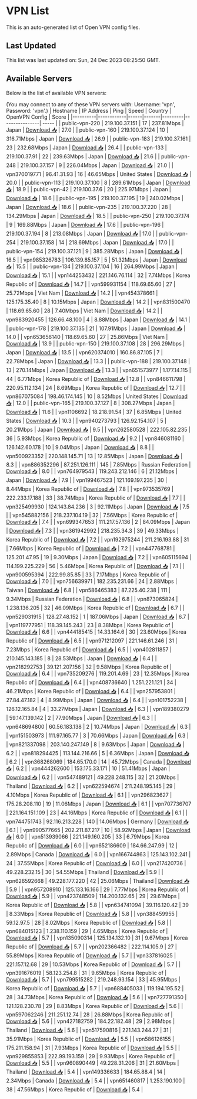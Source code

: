 # VPN List

This is an auto-generated list of Open VPN config files.

## Last Updated

This list was last updated on: Sun, 24 Dec 2023 08:25:50 GMT.

## Available Servers

Below is the list of available VPN servers:

(You may connect to any of these VPN servers with: Username: 'vpn', Password: 'vpn'.)
| Hostname | IP Address | Ping | Speed | Country | OpenVPN Config | Score |
|----------|------------|------|-------|---------|----------------| ----- |
| public-vpn-220 | 219.100.37.151 | 17 | 237.81Mbps | Japan | [Download 📥](./configs/server_0_JP.ovpn) | 27.0 |
| public-vpn-160 | 219.100.37.124 | 10 | 316.71Mbps | Japan | [Download 📥](./configs/server_1_JP.ovpn) | 26.9 |
| public-vpn-183 | 219.100.37.161 | 23 | 232.68Mbps | Japan | [Download 📥](./configs/server_2_JP.ovpn) | 26.4 |
| public-vpn-133 | 219.100.37.91 | 22 | 239.63Mbps | Japan | [Download 📥](./configs/server_3_JP.ovpn) | 21.6 |
| public-vpn-248 | 219.100.37.157 | 9 | 226.04Mbps | Japan | [Download 📥](./configs/server_4_JP.ovpn) | 21.0 |
| vpn370019771 | 96.41.31.93 | 16 | 46.65Mbps | United States | [Download 📥](./configs/server_5_US.ovpn) | 20.0 |
| public-vpn-113 | 219.100.37.100 | 8 | 289.61Mbps | Japan | [Download 📥](./configs/server_6_JP.ovpn) | 18.9 |
| public-vpn-42 | 219.100.37.6 | 20 | 225.97Mbps | Japan | [Download 📥](./configs/server_7_JP.ovpn) | 18.6 |
| public-vpn-195 | 219.100.37.195 | 19 | 240.02Mbps | Japan | [Download 📥](./configs/server_8_JP.ovpn) | 18.6 |
| public-vpn-235 | 219.100.37.220 | 28 | 134.29Mbps | Japan | [Download 📥](./configs/server_9_JP.ovpn) | 18.5 |
| public-vpn-250 | 219.100.37.174 | 9 | 169.88Mbps | Japan | [Download 📥](./configs/server_10_JP.ovpn) | 17.6 |
| public-vpn-196 | 219.100.37.194 | 8 | 213.08Mbps | Japan | [Download 📥](./configs/server_11_JP.ovpn) | 17.0 |
| public-vpn-254 | 219.100.37.158 | 14 | 218.69Mbps | Japan | [Download 📥](./configs/server_12_JP.ovpn) | 17.0 |
| public-vpn-154 | 219.100.37.121 | 9 | 385.28Mbps | Japan | [Download 📥](./configs/server_13_JP.ovpn) | 16.5 |
| vpn985326783 | 106.139.85.157 | 5 | 51.32Mbps | Japan | [Download 📥](./configs/server_14_JP.ovpn) | 15.5 |
| public-vpn-134 | 219.100.37.104 | 16 | 264.99Mbps | Japan | [Download 📥](./configs/server_15_JP.ovpn) | 15.1 |
| vpn144253432 | 221.146.76.114 | 32 | 7.74Mbps | Korea Republic of | [Download 📥](./configs/server_16_KR.ovpn) | 14.7 |
| vpn599931154 | 118.69.65.60 | 27 | 25.72Mbps | Viet Nam | [Download 📥](./configs/server_17_VN.ovpn) | 14.2 |
| vpn454378661 | 125.175.35.40 | 8 | 10.15Mbps | Japan | [Download 📥](./configs/server_18_JP.ovpn) | 14.2 |
| vpn831500470 | 118.69.65.60 | 28 | 7.40Mbps | Viet Nam | [Download 📥](./configs/server_19_VN.ovpn) | 14.2 |
| vpn983920455 | 126.66.48.100 | 4 | 8.88Mbps | Japan | [Download 📥](./configs/server_20_JP.ovpn) | 14.1 |
| public-vpn-178 | 219.100.37.135 | 21 | 107.91Mbps | Japan | [Download 📥](./configs/server_21_JP.ovpn) | 14.0 |
| vpn653656140 | 118.69.65.60 | 27 | 25.86Mbps | Viet Nam | [Download 📥](./configs/server_22_VN.ovpn) | 13.9 |
| public-vpn-150 | 219.100.37.108 | 28 | 296.29Mbps | Japan | [Download 📥](./configs/server_23_JP.ovpn) | 13.5 |
| vpn620374010 | 160.86.87.105 | 7 | 22.78Mbps | Japan | [Download 📥](./configs/server_24_JP.ovpn) | 13.3 |
| public-vpn-188 | 219.100.37.148 | 13 | 270.14Mbps | Japan | [Download 📥](./configs/server_25_JP.ovpn) | 13.3 |
| vpn651573977 | 1.177.14.115 | 44 | 6.77Mbps | Korea Republic of | [Download 📥](./configs/server_26_KR.ovpn) | 12.8 |
| vpn846611798 | 220.95.112.134 | 24 | 8.69Mbps | Korea Republic of | [Download 📥](./configs/server_27_KR.ovpn) | 12.7 |
| vpn867075084 | 198.46.174.145 | 10 | 8.52Mbps | United States | [Download 📥](./configs/server_28_US.ovpn) | 12.0 |
| public-vpn-165 | 219.100.37.127 | 8 | 308.27Mbps | Japan | [Download 📥](./configs/server_29_JP.ovpn) | 11.6 |
| vpn1106692 | 18.218.91.54 | 37 | 6.85Mbps | United States | [Download 📥](./configs/server_30_US.ovpn) | 10.3 |
| vpn940273793 | 126.92.154.107 | 5 | 20.21Mbps | Japan | [Download 📥](./configs/server_31_JP.ovpn) | 9.5 |
| vpn262580528 | 222.105.82.235 | 36 | 5.93Mbps | Korea Republic of | [Download 📥](./configs/server_32_KR.ovpn) | 9.2 |
| vpn846081160 | 126.142.60.178 | 10 | 9.04Mbps | Japan | [Download 📥](./configs/server_33_JP.ovpn) | 8.8 |
| vpn500923352 | 220.148.145.71 | 13 | 12.85Mbps | Japan | [Download 📥](./configs/server_34_JP.ovpn) | 8.3 |
| vpn886352296 | 87.251.126.111 | 145 | 7.85Mbps | Russian Federation | [Download 📥](./configs/server_35_RU.ovpn) | 8.0 |
| vpn764979543 | 119.243.212.146 | 6 | 21.12Mbps | Japan | [Download 📥](./configs/server_36_JP.ovpn) | 7.9 |
| vpn199467523 | 121.169.197.235 | 30 | 8.44Mbps | Korea Republic of | [Download 📥](./configs/server_37_KR.ovpn) | 7.8 |
| vpn973535769 | 222.233.17.188 | 33 | 38.74Mbps | Korea Republic of | [Download 📥](./configs/server_38_KR.ovpn) | 7.7 |
| vpn325499930 | 124.143.84.236 | 3 | 92.11Mbps | Japan | [Download 📥](./configs/server_39_JP.ovpn) | 7.5 |
| vpn545882156 | 218.237.104.19 | 32 | 7.56Mbps | Korea Republic of | [Download 📥](./configs/server_40_KR.ovpn) | 7.4 |
| vpn699347653 | 111.217.57.136 | 2 | 84.09Mbps | Japan | [Download 📥](./configs/server_41_JP.ovpn) | 7.3 |
| vpn361942992 | 218.235.34.3 | 39 | 49.33Mbps | Korea Republic of | [Download 📥](./configs/server_42_KR.ovpn) | 7.2 |
| vpn192975244 | 211.216.193.88 | 31 | 7.66Mbps | Korea Republic of | [Download 📥](./configs/server_43_KR.ovpn) | 7.2 |
| vpn447768781 | 125.201.47.95 | 19 | 9.30Mbps | Japan | [Download 📥](./configs/server_44_JP.ovpn) | 7.2 |
| vpn605115694 | 114.199.225.229 | 56 | 5.46Mbps | Korea Republic of | [Download 📥](./configs/server_45_KR.ovpn) | 7.1 |
| vpn900595394 | 222.99.85.85 | 33 | 7.17Mbps | Korea Republic of | [Download 📥](./configs/server_46_KR.ovpn) | 7.0 |
| vpn756639971 | 182.235.231.66 | 24 | 2.88Mbps | Taiwan | [Download 📥](./configs/server_47_TW.ovpn) | 6.8 |
| vpn586465383 | 87.225.40.238 | 111 | 9.34Mbps | Russian Federation | [Download 📥](./configs/server_48_RU.ovpn) | 6.8 |
| vpn873065824 | 1.238.136.205 | 32 | 46.09Mbps | Korea Republic of | [Download 📥](./configs/server_49_KR.ovpn) | 6.7 |
| vpn529031915 | 128.27.48.152 | 1 | 187.06Mbps | Japan | [Download 📥](./configs/server_50_JP.ovpn) | 6.7 |
| vpn119777951 | 118.39.145.243 | 23 | 8.38Mbps | Korea Republic of | [Download 📥](./configs/server_51_KR.ovpn) | 6.6 |
| vpn444185415 | 14.33.164.6 | 30 | 23.60Mbps | Korea Republic of | [Download 📥](./configs/server_52_KR.ovpn) | 6.5 |
| vpn971212097 | 221.146.61.246 | 31 | 7.23Mbps | Korea Republic of | [Download 📥](./configs/server_53_KR.ovpn) | 6.5 |
| vpn402811857 | 210.145.143.185 | 8 | 28.53Mbps | Japan | [Download 📥](./configs/server_54_JP.ovpn) | 6.4 |
| vpn218292753 | 39.121.207.156 | 32 | 9.58Mbps | Korea Republic of | [Download 📥](./configs/server_55_KR.ovpn) | 6.4 |
| vpn735209276 | 119.201.4.69 | 23 | 12.35Mbps | Korea Republic of | [Download 📥](./configs/server_56_KR.ovpn) | 6.4 |
| vpn408736640 | 1.251.221.121 | 34 | 46.21Mbps | Korea Republic of | [Download 📥](./configs/server_57_KR.ovpn) | 6.4 |
| vpn257953801 | 27.84.47.182 | 4 | 8.99Mbps | Japan | [Download 📥](./configs/server_58_JP.ovpn) | 6.4 |
| vpn101752238 | 126.12.165.84 | 4 | 33.27Mbps | Japan | [Download 📥](./configs/server_59_JP.ovpn) | 6.3 |
| vpn189380279 | 59.147.139.142 | 2 | 77.90Mbps | Japan | [Download 📥](./configs/server_60_JP.ovpn) | 6.3 |
| vpn648694800 | 60.56.183.138 | 2 | 10.74Mbps | Japan | [Download 📥](./configs/server_61_JP.ovpn) | 6.3 |
| vpn151503973 | 111.97.165.77 | 3 | 70.66Mbps | Japan | [Download 📥](./configs/server_62_JP.ovpn) | 6.3 |
| vpn821337098 | 203.140.247.149 | 8 | 9.63Mbps | Japan | [Download 📥](./configs/server_63_JP.ovpn) | 6.2 |
| vpn818294425 | 113.144.216.66 | 5 | 6.36Mbps | Japan | [Download 📥](./configs/server_64_JP.ovpn) | 6.2 |
| vpn368268069 | 184.65.170.0 | 14 | 45.72Mbps | Canada | [Download 📥](./configs/server_65_CA.ovpn) | 6.2 |
| vpn444262600 | 153.175.33.171 | 10 | 51.41Mbps | Japan | [Download 📥](./configs/server_66_JP.ovpn) | 6.2 |
| vpn547489121 | 49.228.248.115 | 32 | 21.20Mbps | Thailand | [Download 📥](./configs/server_67_TH.ovpn) | 6.2 |
| vpn622594674 | 211.248.195.145 | 29 | 4.10Mbps | Korea Republic of | [Download 📥](./configs/server_68_KR.ovpn) | 6.1 |
| vpn296823627 | 175.28.208.110 | 19 | 11.06Mbps | Japan | [Download 📥](./configs/server_69_JP.ovpn) | 6.1 |
| vpn707736707 | 221.164.151.109 | 23 | 44.16Mbps | Korea Republic of | [Download 📥](./configs/server_70_KR.ovpn) | 6.1 |
| vpn744751743 | 92.116.213.228 | 140 | 14.06Mbps | Germany | [Download 📥](./configs/server_71_DE.ovpn) | 6.1 |
| vpn990577665 | 202.211.87.217 | 10 | 58.92Mbps | Japan | [Download 📥](./configs/server_72_JP.ovpn) | 6.0 |
| vpn513939066 | 221.149.160.205 | 33 | 6.79Mbps | Korea Republic of | [Download 📥](./configs/server_73_KR.ovpn) | 6.0 |
| vpn652186609 | 184.66.247.99 | 12 | 2.89Mbps | Canada | [Download 📥](./configs/server_74_CA.ovpn) | 6.0 |
| vpn166744863 | 125.143.102.241 | 24 | 37.55Mbps | Korea Republic of | [Download 📥](./configs/server_75_KR.ovpn) | 6.0 |
| vpn217420736 | 49.228.232.15 | 30 | 54.55Mbps | Thailand | [Download 📥](./configs/server_76_TH.ovpn) | 5.9 |
| vpn626592668 | 49.228.177.220 | 42 | 25.06Mbps | Thailand | [Download 📥](./configs/server_77_TH.ovpn) | 5.9 |
| vpn957208910 | 125.133.16.166 | 29 | 7.77Mbps | Korea Republic of | [Download 📥](./configs/server_78_KR.ovpn) | 5.9 |
| vpn423748509 | 114.200.132.65 | 29 | 29.61Mbps | Korea Republic of | [Download 📥](./configs/server_79_KR.ovpn) | 5.8 |
| vpn634741094 | 39.116.120.42 | 39 | 8.33Mbps | Korea Republic of | [Download 📥](./configs/server_80_KR.ovpn) | 5.8 |
| vpn388459955 | 59.12.97.5 | 28 | 8.02Mbps | Korea Republic of | [Download 📥](./configs/server_81_KR.ovpn) | 5.8 |
| vpn684015123 | 1.238.110.159 | 29 | 4.65Mbps | Korea Republic of | [Download 📥](./configs/server_82_KR.ovpn) | 5.7 |
| vpn135090314 | 125.134.132.10 | 31 | 9.67Mbps | Korea Republic of | [Download 📥](./configs/server_83_KR.ovpn) | 5.7 |
| vpn202366482 | 222.114.105.9 | 27 | 55.89Mbps | Korea Republic of | [Download 📥](./configs/server_84_KR.ovpn) | 5.7 |
| vpn337816025 | 221.157.12.68 | 29 | 10.53Mbps | Korea Republic of | [Download 📥](./configs/server_85_KR.ovpn) | 5.7 |
| vpn391676019 | 58.123.254.8 | 31 | 9.65Mbps | Korea Republic of | [Download 📥](./configs/server_86_KR.ovpn) | 5.7 |
| vpn799515282 | 219.248.93.154 | 33 | 45.95Mbps | Korea Republic of | [Download 📥](./configs/server_87_KR.ovpn) | 5.7 |
| vpn688405033 | 119.194.195.52 | 28 | 34.73Mbps | Korea Republic of | [Download 📥](./configs/server_88_KR.ovpn) | 5.6 |
| vpn727791350 | 121.128.230.78 | 29 | 8.83Mbps | Korea Republic of | [Download 📥](./configs/server_89_KR.ovpn) | 5.6 |
| vpn597062246 | 211.251.12.74 | 28 | 26.88Mbps | Korea Republic of | [Download 📥](./configs/server_90_KR.ovpn) | 5.6 |
| vpn427182759 | 184.22.182.48 | 29 | 2.98Mbps | Thailand | [Download 📥](./configs/server_91_TH.ovpn) | 5.6 |
| vpn517590816 | 221.143.244.27 | 31 | 35.91Mbps | Korea Republic of | [Download 📥](./configs/server_92_KR.ovpn) | 5.5 |
| vpn586126155 | 175.211.158.94 | 31 | 7.93Mbps | Korea Republic of | [Download 📥](./configs/server_93_KR.ovpn) | 5.5 |
| vpn929855853 | 222.99.193.159 | 29 | 9.93Mbps | Korea Republic of | [Download 📥](./configs/server_94_KR.ovpn) | 5.5 |
| vpn960890449 | 49.228.31.206 | 31 | 21.60Mbps | Thailand | [Download 📥](./configs/server_95_TH.ovpn) | 5.4 |
| vpn149336633 | 184.65.88.4 | 14 | 2.34Mbps | Canada | [Download 📥](./configs/server_96_CA.ovpn) | 5.4 |
| vpn651460817 | 1.253.190.100 | 38 | 47.56Mbps | Korea Republic of | [Download 📥](./configs/server_97_KR.ovpn) | 5.4 |
